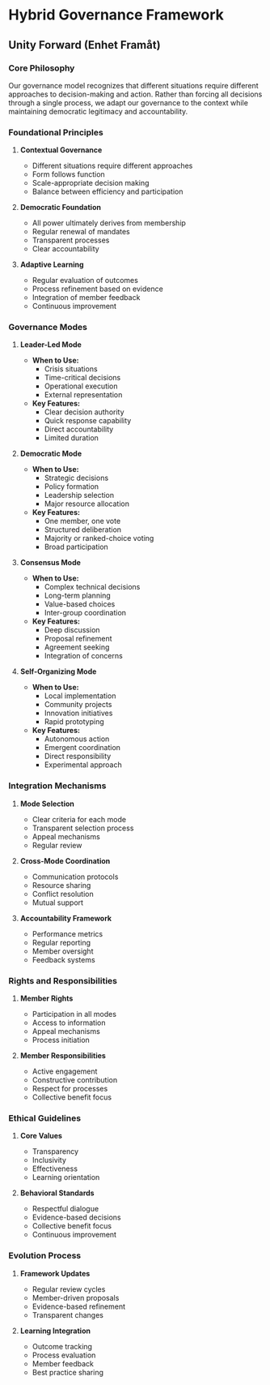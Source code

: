 # Hybrid Governance Framework
## Unity Forward (Enhet Framåt)

### Core Philosophy

Our governance model recognizes that different situations require different approaches to decision-making and action. Rather than forcing all decisions through a single process, we adapt our governance to the context while maintaining democratic legitimacy and accountability.

### Foundational Principles

1. **Contextual Governance**
   - Different situations require different approaches
   - Form follows function
   - Scale-appropriate decision making
   - Balance between efficiency and participation

2. **Democratic Foundation**
   - All power ultimately derives from membership
   - Regular renewal of mandates
   - Transparent processes
   - Clear accountability

3. **Adaptive Learning**
   - Regular evaluation of outcomes
   - Process refinement based on evidence
   - Integration of member feedback
   - Continuous improvement

### Governance Modes

1. **Leader-Led Mode**
   - **When to Use:**
     - Crisis situations
     - Time-critical decisions
     - Operational execution
     - External representation
   - **Key Features:**
     - Clear decision authority
     - Quick response capability
     - Direct accountability
     - Limited duration

2. **Democratic Mode**
   - **When to Use:**
     - Strategic decisions
     - Policy formation
     - Leadership selection
     - Major resource allocation
   - **Key Features:**
     - One member, one vote
     - Structured deliberation
     - Majority or ranked-choice voting
     - Broad participation

3. **Consensus Mode**
   - **When to Use:**
     - Complex technical decisions
     - Long-term planning
     - Value-based choices
     - Inter-group coordination
   - **Key Features:**
     - Deep discussion
     - Proposal refinement
     - Agreement seeking
     - Integration of concerns

4. **Self-Organizing Mode**
   - **When to Use:**
     - Local implementation
     - Community projects
     - Innovation initiatives
     - Rapid prototyping
   - **Key Features:**
     - Autonomous action
     - Emergent coordination
     - Direct responsibility
     - Experimental approach

### Integration Mechanisms

1. **Mode Selection**
   - Clear criteria for each mode
   - Transparent selection process
   - Appeal mechanisms
   - Regular review

2. **Cross-Mode Coordination**
   - Communication protocols
   - Resource sharing
   - Conflict resolution
   - Mutual support

3. **Accountability Framework**
   - Performance metrics
   - Regular reporting
   - Member oversight
   - Feedback systems

### Rights and Responsibilities

1. **Member Rights**
   - Participation in all modes
   - Access to information
   - Appeal mechanisms
   - Process initiation

2. **Member Responsibilities**
   - Active engagement
   - Constructive contribution
   - Respect for processes
   - Collective benefit focus

### Ethical Guidelines

1. **Core Values**
   - Transparency
   - Inclusivity
   - Effectiveness
   - Learning orientation

2. **Behavioral Standards**
   - Respectful dialogue
   - Evidence-based decisions
   - Collective benefit focus
   - Continuous improvement

### Evolution Process

1. **Framework Updates**
   - Regular review cycles
   - Member-driven proposals
   - Evidence-based refinement
   - Transparent changes

2. **Learning Integration**
   - Outcome tracking
   - Process evaluation
   - Member feedback
   - Best practice sharing
